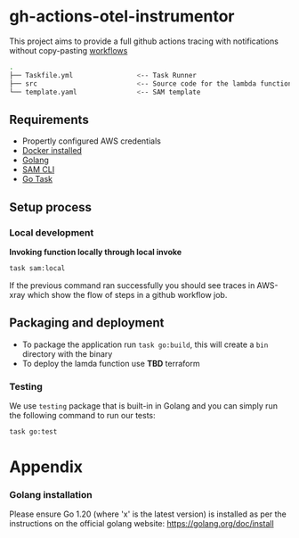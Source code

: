 # gh-actions-otel-instrumentor

This project aims to provide a full github actions tracing with notifications without copy-pasting [workflows](https://docs.github.com/en/webhooks-and-events/webhooks/webhook-events-and-payloads?actionType=completed#workflow_job)


```bash
.
├── Taskfile.yml                <-- Task Runner
├── src                         <-- Source code for the lambda function
└── template.yaml               <-- SAM template
```

## Requirements

* Propertly configured AWS credentials
* [Docker installed](https://www.docker.com/community-edition)
* [Golang](https://golang.org)
* [SAM CLI](https://docs.aws.amazon.com/serverless-application-model/latest/developerguide/serverless-sam-cli-install.html)
* [Go Task](https://github.com/go-task/task)

## Setup process

### Local development

**Invoking function locally through local invoke**

```bash
task sam:local
```

If the previous command ran successfully you should see traces in AWS-xray which show the flow of steps in a github workflow job.

## Packaging and deployment
* To package the application run `task go:build`, this will create a `bin` directory with the binary
* To deploy the lamda function use **TBD** terraform

### Testing

We use `testing` package that is built-in in Golang and you can simply run the following command to run our tests:

```shell
task go:test
```
# Appendix

### Golang installation

Please ensure Go 1.20 (where 'x' is the latest version) is installed as per the instructions on the official golang website: https://golang.org/doc/install
